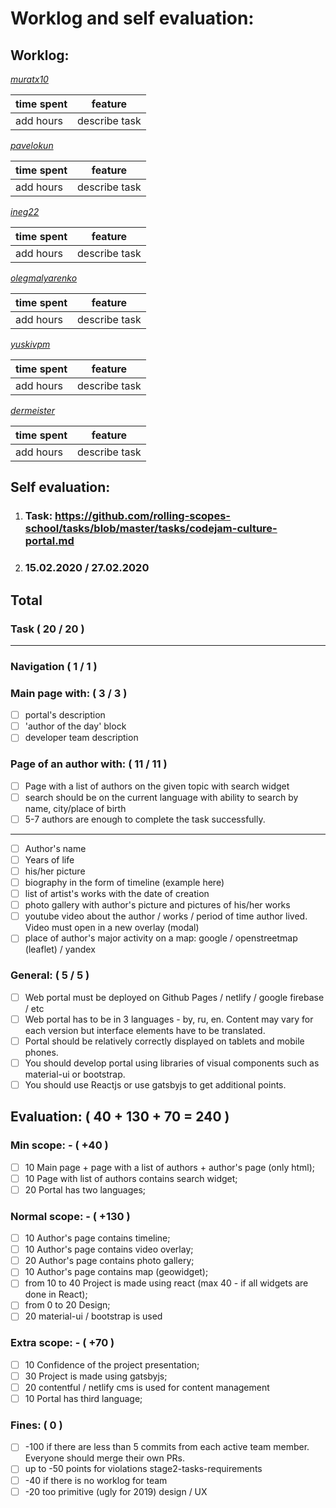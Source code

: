 # Worklog and self evaluation:

## Worklog:

_[muratx10](https://github.com/muratx10)_

| time spent | feature                                       |
| ---------- | --------------------------------------------- |
| add hours  | describe task                                 |


_[pavelokun](https://github.com/pavelokun)_

| time spent | feature                                       |
| ---------- | --------------------------------------------- |
| add hours  | describe task                                 |

_[ineg22](https://github.com/ineg22)_

| time spent | feature                                       |
| ---------- | --------------------------------------------- |
| add hours  | describe task                                 |

_[olegmalyarenko](olegmalyarenko)_

| time spent | feature                                       |
| ---------- | --------------------------------------------- |
| add hours  | describe task                                 |

_[yuskivpm](https://github.com/yuskivpm)_

| time spent | feature                                       |
| ---------- | --------------------------------------------- |
| add hours  | describe task                                 |

_[dermeister](https://github.com/dermeister)_

| time spent | feature                                       |
| ---------- | --------------------------------------------- |
| add hours  | describe task                                 |

## Self evaluation:

1. ### Task: https://github.com/rolling-scopes-school/tasks/blob/master/tasks/codejam-culture-portal.md
2. ### 15.02.2020 / 27.02.2020

## Total

### Task ( 20 / 20 )

---

### Navigation ( 1 / 1 )

### Main page with: ( 3 / 3 )

- [ ] portal's description
- [ ] 'author of the day' block
- [ ] developer team description

### Page of an author with: ( 11 / 11 )

- [ ] Page with a list of authors on the given topic with search widget
- [ ] search should be on the current language with ability to search by name, city/place of birth
- [ ] 5-7 authors are enough to complete the task successfully.

---

- [ ] Author's name
- [ ] Years of life
- [ ] his/her picture
- [ ] biography in the form of timeline (example here)
- [ ] list of artist's works with the date of creation
- [ ] photo gallery with author's picture and pictures of his/her works
- [ ] youtube video about the author / works / period of time author lived. Video must open in a new overlay (modal)
- [ ] place of author's major activity on a map: google / openstreetmap (leaflet) / yandex

### General: ( 5 / 5 )

- [ ] Web portal must be deployed on Github Pages / netlify / google firebase / etc
- [ ] Web portal has to be in 3 languages - by, ru, en. Content may vary for each version but interface elements have to be translated.
- [ ] Portal should be relatively correctly displayed on tablets and mobile phones.
- [ ] You should develop portal using libraries of visual components such as material-ui or bootstrap.
- [ ] You should use Reactjs or use gatsbyjs to get additional points.

## Evaluation: ( 40 + 130 + 70 = 240 )

### Min scope: - ( +40 )

- [ ] 10 Main page + page with a list of authors + author's page (only html);
- [ ] 10 Page with list of authors contains search widget;
- [ ] 20 Portal has two languages;

### Normal scope: - ( +130 )

- [ ] 10 Author's page contains timeline;
- [ ] 10 Author's page contains video overlay;
- [ ] 20 Author's page contains photo gallery;
- [ ] 10 Author's page contains map (geowidget);
- [ ] from 10 to 40 Project is made using react (max 40 - if all widgets are done in React);
- [ ] from 0 to 20 Design;
- [ ] 20 material-ui / bootstrap is used

### Extra scope: - ( +70 )

- [ ] 10 Confidence of the project presentation;
- [ ] 30 Project is made using gatsbyjs;
- [ ] 20 contentful / netlify cms is used for content management
- [ ] 10 Portal has third language;

### Fines: ( 0 )

- [ ] -100 if there are less than 5 commits from each active team member. Everyone should merge their own PRs.
- [ ] up to -50 points for violations stage2-tasks-requirements
- [ ] -40 if there is no worklog for team
- [ ] -20 too primitive (ugly for 2019) design / UX
